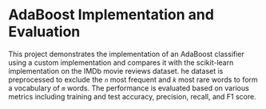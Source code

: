 # AdaBoost Implementation and Evaluation
This project demonstrates the implementation of an AdaBoost classifier using a custom
implementation and compares it with the scikit-learn implementation on the IMDb movie reviews dataset.
he dataset is preprocessed to exclude the _`n`_ most frequent and _`k`_ most rare words to
form a vocabulary of _`m`_ words. The performance is evaluated based on various metrics including 
training and test accuracy, precision, recall, and F1 score.
